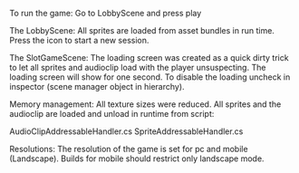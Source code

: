 

To run the game:
Go to LobbyScene and press play

The LobbyScene:
All sprites are loaded from asset bundles in run time. Press the icon to start a new session.

The SlotGameScene:
The loading screen was created as a quick dirty trick to let all sprites and audioclip load with the player unsuspecting. The loading screen will show for one second. To disable the loading uncheck in inspector (scene manager object in hierarchy).


Memory management:
All texture sizes were reduced. 
All sprites and the audioclip are loaded and unload in runtime from script:

AudioClipAddressableHandler.cs
SpriteAddressableHandler.cs


Resolutions:
The resolution of the game is set for pc and mobile (Landscape). Builds for mobile should restrict only landscape mode.

